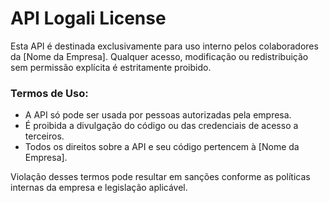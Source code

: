 API Logali License
====================

Esta API é destinada exclusivamente para uso interno pelos colaboradores da [Nome da Empresa]. Qualquer acesso, modificação ou redistribuição sem permissão explícita é estritamente proibido.

### Termos de Uso:
- A API só pode ser usada por pessoas autorizadas pela empresa.
- É proibida a divulgação do código ou das credenciais de acesso a terceiros.
- Todos os direitos sobre a API e seu código pertencem à [Nome da Empresa].

Violação desses termos pode resultar em sanções conforme as políticas internas da empresa e legislação aplicável.
